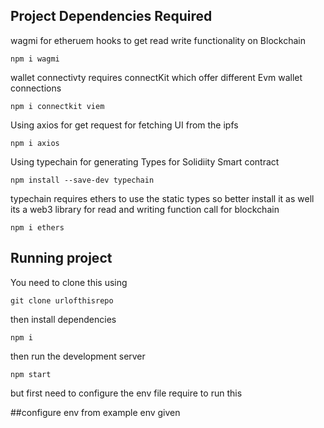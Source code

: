 
## Project Dependencies Required
wagmi for etheruem hooks to get read write functionality on Blockchain 
```shell
npm i wagmi
```
wallet connectivty requires connectKit which offer different Evm wallet connections
```shell
npm i connectkit viem 
```
Using axios for get request for fetching UI from the ipfs 
```shell
npm i axios
```
Using typechain for generating Types for Solidiity Smart contract 
```shell
npm install --save-dev typechain
```
typechain requires ethers to use the static types so better install it as well
its a web3 library for read and writing function call for blockchain
```shell
npm i ethers
```

## Running project
You need to clone this using 
```shell
git clone urlofthisrepo
```
then install dependencies
```shell
npm i
```
then run the development server
```shell
npm start
```
but first need to configure the env file require to run this 

##configure env from example env given


